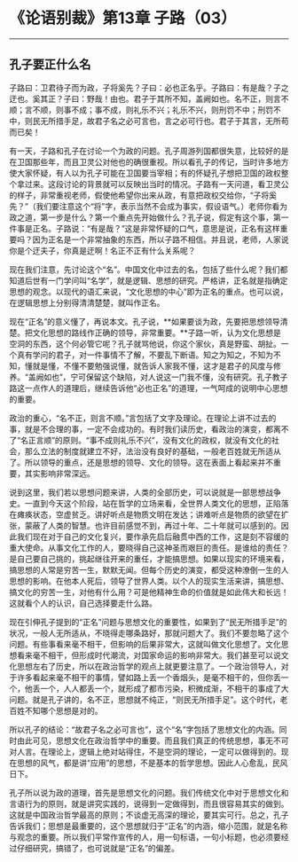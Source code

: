 # 《论语别裁》第13章 子路（03）

------

## 孔子要正什么名

子路曰：卫君待子而为政，子将奚先？子曰：必也正名乎。子路曰：有是哉？子之迂也。奚其正？子曰：野哉！由也。君子于其所不知，盖阙如也。名不正，则言不顺；言不顺，则事不成；事不成，则礼乐不兴；礼乐不兴，则刑罚不中；刑罚不中，则民无所措手足，故君子名之必可言也，言之必可行也。君子于其言，无所苟而已矣！

有一天，子路和孔子在讨论一个为政的问题。孔子周游列国都很失意，比较好的是在卫国那些年，而且卫灵公对他也的确很重视。所以看孔子的传记，当时许多地方使大家怀疑，有人以为孔子可能在卫国要当宰相；有的怀疑孔子想把卫国的政权整个拿过来。这段讨论的背景就可以反映出当时的情况。子路有一天问道，看卫灵公的样子，非常重视老师，假使他希望你出来从政，有意把政权交给你，“子将奚先？”（我们要注意这个“将”字，表示当然不会成为事实，假设语气。）老师你看为政之道，第一步是什么？第一个重点先开始做什么？孔子说，假定有这个事，第一件事是正名。子路说：“有是哉？”这是非常怀疑的口气，意思是说，正名有这样重要吗？因为正名是一个非常抽象的东西，所以子路不相信。并且说，老师，人家说你是个迂夫子，你真是迂啊！名正不正有什么关系呢？

现在我们注意，先讨论这个“名”。中国文化中过去的名，包括了些什么呢？我们都知道后世有一门学问叫“名学”，就是逻辑、思想的研究。严格讲，正名就是指确定思想的观念。以现代的语汇来说，“文化思想的中心”即为正名的重点。也可以说，在逻辑思想上分别得清清楚楚，就叫作正名。

现在“正名”的意义懂了，再说本文。孔子说，**如果要谈为政，先要把思想领导清楚。把文化思想的路线作正确的领导，非常重要。**子路一听，认为文化思想是空洞的东西，这个何必管它呢？孔子就骂他说，你这个家伙，真是野蛮、胡扯。一个真有学问的君子，对一件事情不了解，不要乱下断语。知之为知之，不知为不知，懂就是懂，不懂不要勉强说懂，就告诉人家我不懂，这才是君子的风度与修养。“盖阙如也”，宁可保留这个缺陷，对人说这一门我不懂，没有研究。孔子教子路这一点作人的道理后，继续告诉他“必也正名”的道理，一气呵成的说明中心思想的重要。

政治的重心，“名不正，则言不顺。”言包括了文字及理论。在理论上讲不过去的事，就是不合理的事，一定不会成功的。有时我们读历史，看政治的演变，都离不了“名正言顺”的原则。“事不成则礼乐不兴”，没有文化的政权，就没有文化的社会，那么立法的制度就建立不好，法治没有良好的基础，一般老百姓就无所适从了。所以领导的重点，还是思想的领导、文化的领导。这在表面上看起来并不重要，其实影响非常深远。

说到这里，我们若以思想问题来讲，人类的全部历史，可以说就是一部思想战争史。一直到今天这个阶段，站在哲学的立场来看，全世界人类文化的思想，正陷落在瘫痪状态，空虚贫乏。讲好听点是物质文明在发达；讲难听点是物质的欲望在扩张，蒙蔽了人类的智慧。也许目前感觉不到，再过十年、二十年就可以感到的。因此我们现在对于自己的文化复兴，要作承先启后融贯中西的工作，这是刻不容缓的重大使命。从事文化工作的人，要晓得自己这神圣而艰巨的责任。是谁给的责任？是自己要自己挑的，挑起继往开来的重任，才能搞思想。如果以现实的环境来看，搞思想的人常是穷苦一生，默默无闻。但每个历史的演变，都受这种潦倒一生的人思想的影响。在他本人死后，领导了世界人类。以个人的现实生活来讲，搞思想、搞文化的穷苦一生，对他有什么用？可是他精神生命的价值就是如此伟大和长远！这就看个人的认识，自己选择要走什么路。

现在引伸孔子提到的“正名”问题与思想文化的重要性，如果到了“民无所措手足”的状况，一般人无所适从，不晓得走哪条路好，那就问题大了。我们不要忽略了这个问题。有些事看来毫不相干，但影响的后果非常大，这就叫做文化思想了。文化思想看来毫不相干，但形成时代潮流，对国家命运的影响非常大。我们甚至可以说文化思想左右了历史，所以在政治哲学的观点上就更要注意了。一个政治领导人，对于许多看起来毫不相干的事情，譬如路上丢一个香烟头，是毫不相干的，但你丢一个，他丢一个，人人都丢一个，就形成了都市污染，积微成渐，不相干的事成了大问题。就是孔子讲的，名不正，思想就不纯正，“则民无所措手足”。这个时代，老百姓不知哪个思想是对的。

所以孔子的结论：“故君子名之必可言也”，这个“名”字包括了思想文化的内涵。同时由此可见，思想文化在政治哲学中的重要。而且我们真正的传统思想，事无不可对人言。在理论上，逻辑上绝对站得住，不是空洞的理论，一定可以做得到的。现在思想的风气，都是讲“应用”的思想，不是基本的哲学思想。因此人心愈乱，民风日下。

孔子所以说为政的道理，首先是思想文化的问题。我们传统文化中对于思想文化和言语行为的原则，就是讲究实践的，说得到一定做得到，而且很容易其实的做到。这就是中国政治哲学最高的原则；不谈虚无高深的理论，要其实可行。总之，孔子告诉我们；思想是最重要的，这个思想就归于“正名”的内涵，缩小范围，就是名称与观念的重要。所以我们平常作宣传的人，用一句标语，一句小标题，也必须要经过仔细研究，搞错了，也可说就是“正名”的偏差。
